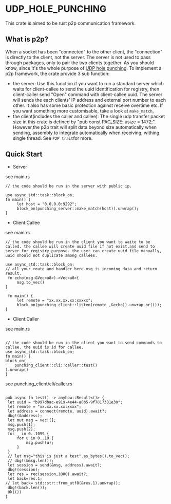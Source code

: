 # UDP_HOLE_PUNCHING
This crate is aimed to be rust p2p communication framework.

## What is p2p? 

 When a socket has been "connected" to the other client, the "connection" is directly to the client, not the server. The server is not used to pass through packages, only to pair the two clients together. As you should know, since it's the whole purpose of [UDP hole punching](https://en.wikipedia.org/wiki/UDP_hole_punching).
 To implement a p2p framework, the crate provide 3 sub function:
 - the server: Use this function if you want to run a standard server which waits for client-callee to send the uuid identification for registry, then client-caller send "Open" command with client-callee uuid.  The server will sends the each clients' IP address and external port number to each other. It also has some basic protection against receive overtime etc. If you want something more customisable, take a look at `make_match`,
 - the client(includes the caller and callee): The single udp transfer packet size in this crate is defined by "pub const PAC_SIZE: usize = 1472;". However,the p2p trait will split data beyond size automatically when sending, assembly to integrate automatically when receiving, withing single thread. See  `P2P trait`for more.

  ## Quick Start 
  - Server 
  
  see main.rs
```
// the code should be run in the server with public ip. 

use async_std::task::block_on;
fn main() {
     let host = "0.0.0.0:9292";
     block_on(punching_server::make_match(host)).unwrap();
}
```
  - Client:Callee 
  
  see main.rs. 
```
// the code should be run in the client you want to waite to be called. the callee will create uuid file if not exist,and send to server for registry purpose. the user can create uuid file manually, uuid should not duplicate among callees. 

use async_std::task::block_on;
// all your route and handler here.msg is incoming data and return result.
 fn echo(msg:&Vec<u8>)->Vec<u8>{
     msg.to_vec()
}

 fn main() {
     let remote = "xx.xx.xx.xx:xxxxx";
     block_on(punching_client::listen(remote ,&echo)).unwrap_or(());
}
```

  - Client:Caller 
  
  see main.rs
  ```

// the code should be run in the client you want to send commands to callee. the uuid is id for callee. 
use async_std::task::block_on;
 fn main() {
  block_on(
      punching_client::cli::caller::test()
  ).unwrap()
}
  ```
see punching_client/cli/caller.rs
   ```

pub async fn test() -> anyhow::Result<()> {
    let uuid = "b997dbac-e919-4e44-a8b5-9f7017381e30";
    let remote = "xx.xx.xx.xx:xxxx";
    let address = connect(remote, uuid).await?;
    dbg!(&address);
    let mut msg = vec![];
    msg.push(1);
    msg.push(2);
    for _ in 0..1099 {
        for u in 0..10 {
            msg.push(u);
        }
    }
    // let msg="this is just a test".as_bytes().to_vec();
    // dbg!(&msg.len());
    let session = send(&msg, address).await?;
    dbg!(session);
    let res = rec(session,1000).await?;
    let back=res.1;
   // let back= std::str::from_utf8(&res.1).unwrap();
    dbg!(back.len());
    Ok(())
}

  ```
 
